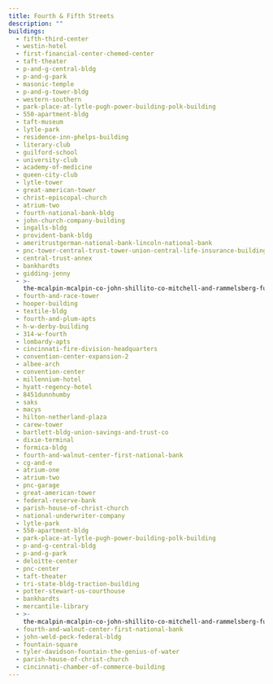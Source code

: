 ```yaml
---
title: Fourth & Fifth Streets
description: ""
buildings:
  - fifth-third-center
  - westin-hotel
  - first-financial-center-chemed-center
  - taft-theater
  - p-and-g-central-bldg
  - p-and-g-park
  - masonic-temple
  - p-and-g-tower-bldg
  - western-southern
  - park-place-at-lytle-pugh-power-building-polk-building
  - 550-apartment-bldg
  - taft-museum
  - lytle-park
  - residence-inn-phelps-building
  - literary-club
  - guilford-school
  - university-club
  - academy-of-medicine
  - queen-city-club
  - lytle-tower
  - great-american-tower
  - christ-episcopal-church
  - atrium-two
  - fourth-national-bank-bldg
  - john-church-company-building
  - ingalls-bldg
  - provident-bank-bldg
  - ameritrustgerman-national-bank-lincoln-national-bank
  - pnc-tower-central-trust-tower-union-central-life-insurance-building
  - central-trust-annex
  - bankhardts
  - gidding-jenny
  - >-
    the-mcalpin-mcalpin-co-john-shillito-co-mitchell-and-rammelsberg-furniture-co
  - fourth-and-race-tower
  - hooper-building
  - textile-bldg
  - fourth-and-plum-apts
  - h-w-derby-building
  - 314-w-fourth
  - lombardy-apts
  - cincinnati-fire-division-headquarters
  - convention-center-expansion-2
  - albee-arch
  - convention-center
  - millennium-hotel
  - hyatt-regency-hotel
  - 8451dunnhumby
  - saks
  - macys
  - hilton-netherland-plaza
  - carew-tower
  - bartlett-bldg-union-savings-and-trust-co
  - dixie-terminal
  - formica-bldg
  - fourth-and-walnut-center-first-national-bank
  - cg-and-e
  - atrium-one
  - atrium-two
  - pnc-garage
  - great-american-tower
  - federal-reserve-bank
  - parish-house-of-christ-church
  - national-underwriter-company
  - lytle-park
  - 550-apartment-bldg
  - park-place-at-lytle-pugh-power-building-polk-building
  - p-and-g-central-bldg
  - p-and-g-park
  - deloitte-center
  - pnc-center
  - taft-theater
  - tri-state-bldg-traction-building
  - potter-stewart-us-courthouse
  - bankhardts
  - mercantile-library
  - >-
    the-mcalpin-mcalpin-co-john-shillito-co-mitchell-and-rammelsberg-furniture-co
  - fourth-and-walnut-center-first-national-bank
  - john-weld-peck-federal-bldg
  - fountain-square
  - tyler-davidson-fountain-the-genius-of-water
  - parish-house-of-christ-church
  - cincinnati-chamber-of-commerce-building
---
```

